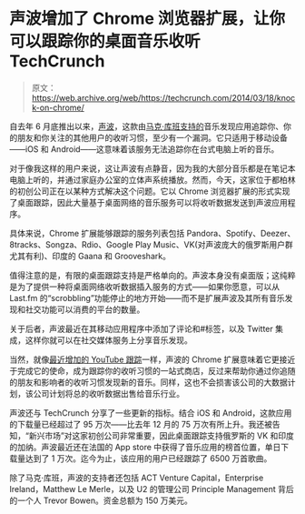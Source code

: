 # 声波增加了 Chrome 浏览器扩展，让你可以跟踪你的桌面音乐收听 TechCrunch

> 原文：<https://web.archive.org/web/https://techcrunch.com/2014/03/18/knock-on-chrome/>

自去年 6 月底推出以来，[声波](https://web.archive.org/web/20230129222504/http://soundwave.com/)，这款由[马克·库班支持的](https://web.archive.org/web/20230129222504/https://techcrunch.com/2013/07/09/soundwave/)音乐发现应用追踪你、你的朋友和你关注的其他用户的收听习惯，至少有一个漏洞。它只适用于移动设备——iOS 和 Android——这意味着该服务无法追踪你在台式电脑上听的音乐。

对于像我这样的用户来说，这让声波有点静音，因为我的大部分音乐都是在笔记本电脑上听的，并通过家庭办公室的立体声系统播放。然而，今天，这家位于都柏林的初创公司正在以某种方式解决这个问题。它以 Chrome 浏览器扩展的形式实现了桌面跟踪，因此大量基于桌面网络的音乐服务可以将收听数据发送到声波应用程序。

具体来说，Chrome 扩展能够跟踪的服务列表包括 Pandora、Spotify、Deezer、8tracks、Songza、Rdio、Google Play Music、VK(对声波庞大的俄罗斯用户群尤其有利)、印度的 Gaana 和 Grooveshark。

值得注意的是，有限的桌面跟踪支持是严格单向的。声波本身没有桌面版；这纯粹是为了提供一种将桌面网络收听数据插入服务的方式——如果你愿意，可以从 Last.fm 的“scrobbling”功能停止的地方开始——而不是扩展声波及其所有音乐发现和社交功能可以消费的平台的数量。

关于后者，声波最近在其移动应用程序中添加了评论和#标签，以及 Twitter 集成，这样你就可以在社交媒体服务上分享音乐发现。

当然，就像[最近增加的 YouTube 跟踪](https://web.archive.org/web/20230129222504/https://techcrunch.com/2013/12/10/soundwave-freetards/)一样，声波的 Chrome 扩展意味着它更接近于完成它的使命，成为跟踪你的收听习惯的一站式商店，反过来帮助你通过你追随的朋友和影响者的收听习惯发现新的音乐。同样，这也不会损害该公司的大数据计划，该公司计划将总的收听数据出售给音乐行业。

声波还与 TechCrunch 分享了一些更新的指标。结合 iOS 和 Android，这款应用的下载量已经超过了 95 万次——比去年 12 月的 75 万次有所上升。我还被告知，“新兴市场”对这家初创公司非常重要，因此桌面跟踪支持俄罗斯的 VK 和印度的加纳。声波最近还在法国的 App store 中获得了音乐应用的榜首位置，单日下载量达到了 1 万次。迄今为止，该应用的用户已经跟踪了 6500 万首歌曲。

除了马克·库班，声波的支持者还包括 ACT Venture Capital，Enterprise Ireland，Matthew Le Merle，以及 U2 的管理公司 Principle Management 背后的一个人 Trevor Bowen。资金总额为 150 万美元。